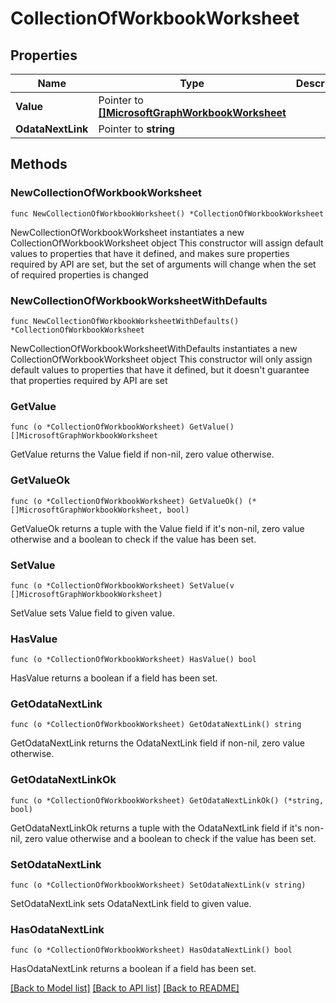 # CollectionOfWorkbookWorksheet

## Properties

Name | Type | Description | Notes
------------ | ------------- | ------------- | -------------
**Value** | Pointer to [**[]MicrosoftGraphWorkbookWorksheet**](MicrosoftGraphWorkbookWorksheet.md) |  | [optional] 
**OdataNextLink** | Pointer to **string** |  | [optional] 

## Methods

### NewCollectionOfWorkbookWorksheet

`func NewCollectionOfWorkbookWorksheet() *CollectionOfWorkbookWorksheet`

NewCollectionOfWorkbookWorksheet instantiates a new CollectionOfWorkbookWorksheet object
This constructor will assign default values to properties that have it defined,
and makes sure properties required by API are set, but the set of arguments
will change when the set of required properties is changed

### NewCollectionOfWorkbookWorksheetWithDefaults

`func NewCollectionOfWorkbookWorksheetWithDefaults() *CollectionOfWorkbookWorksheet`

NewCollectionOfWorkbookWorksheetWithDefaults instantiates a new CollectionOfWorkbookWorksheet object
This constructor will only assign default values to properties that have it defined,
but it doesn't guarantee that properties required by API are set

### GetValue

`func (o *CollectionOfWorkbookWorksheet) GetValue() []MicrosoftGraphWorkbookWorksheet`

GetValue returns the Value field if non-nil, zero value otherwise.

### GetValueOk

`func (o *CollectionOfWorkbookWorksheet) GetValueOk() (*[]MicrosoftGraphWorkbookWorksheet, bool)`

GetValueOk returns a tuple with the Value field if it's non-nil, zero value otherwise
and a boolean to check if the value has been set.

### SetValue

`func (o *CollectionOfWorkbookWorksheet) SetValue(v []MicrosoftGraphWorkbookWorksheet)`

SetValue sets Value field to given value.

### HasValue

`func (o *CollectionOfWorkbookWorksheet) HasValue() bool`

HasValue returns a boolean if a field has been set.

### GetOdataNextLink

`func (o *CollectionOfWorkbookWorksheet) GetOdataNextLink() string`

GetOdataNextLink returns the OdataNextLink field if non-nil, zero value otherwise.

### GetOdataNextLinkOk

`func (o *CollectionOfWorkbookWorksheet) GetOdataNextLinkOk() (*string, bool)`

GetOdataNextLinkOk returns a tuple with the OdataNextLink field if it's non-nil, zero value otherwise
and a boolean to check if the value has been set.

### SetOdataNextLink

`func (o *CollectionOfWorkbookWorksheet) SetOdataNextLink(v string)`

SetOdataNextLink sets OdataNextLink field to given value.

### HasOdataNextLink

`func (o *CollectionOfWorkbookWorksheet) HasOdataNextLink() bool`

HasOdataNextLink returns a boolean if a field has been set.


[[Back to Model list]](../README.md#documentation-for-models) [[Back to API list]](../README.md#documentation-for-api-endpoints) [[Back to README]](../README.md)


